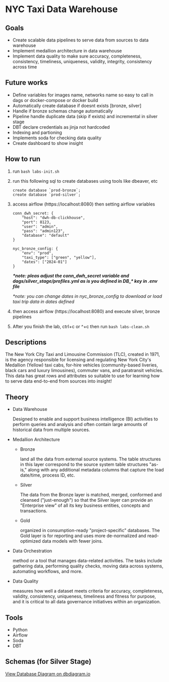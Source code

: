 # NYC Taxi Data Warehouse

## Goals
- Create scalable data pipelines to serve data from sources to data warehouse
- Implement medallion architecture in data warehouse
- Implement data quality to make sure accuracy, completeness, consistency, timeliness, uniqueness, validity, integrity, consistency across time

## Future works
- Define variables for images name, networks name so easy to call in dags or docker-compose or docker build
- Automatically create database if doesnt exists [bronze, silver]
- Handle if bronze schemas change automatically
- Pipeline handle duplicate data (skip if exists) and incremental in silver stage
- DBT declare credentials as jinja not hardcoded
- Indexing and partioning
- Implements soda for checking data quality
- Create dashboard to show insight

## How to run
1. run `bash labs-init.sh`
2. run this following sql to create databases using tools like dbeaver, etc
    ```
    create database `prod-bronze`;
    create database `prod-silver`;
    ```
3. access airflow (https://localhost:8080) then setting airflow variables

    ```
    conn_dwh_secret: {
        "host": "dwh-db-clickhouse",
        "port": 8123,
        "user": "admin",
        "pass": "admin123",
        "database": "default"
    }

    nyc_bronze_config: {
        "env": "prod",
        "taxi_type": ["green", "yellow"],
        "dates": ["2024-01"]
    }
    ```
    _**\*note: pleas adjust the conn_dwh_secret variable and dags/silver_stage/profiles.yml as is you defined in DB\_\* key in .env file**_
    
    _*note: you can change dates in nyc_bronze_config to download or load taxi trip data in dates defined_
4. then access airflow (https://localhost:8080) and execute silver, bronze pipelines
5. After you finish the lab, ctrl+c or ^+c then run `bash labs-clean.sh`

## Descriptions
The New York City Taxi and Limousine Commission (TLC), created in 1971, is the agency responsible for licensing and regulating New York City's Medallion (Yellow) taxi cabs, for-hire vehicles (community-based liveries, black cars and luxury limousines), commuter vans, and paratransit vehicles. This data has great rows and attributes so suitable to use for learning how to serve data end-to-end from sources into insight!

## Theory
- Data Warehouse

    Designed to enable and support business intelligence (BI) activities to perform queries and analysis and often contain large amounts of historical data from multiple sources.

- Medallion Architecture
    - Bronze

        land all the data from external source systems. The table structures in this layer correspond to the source system table structures "as-is," along with any additional metadata columns that capture the load date/time, process ID, etc.
    - Silver

        The data from the Bronze layer is matched, merged, conformed and cleansed ("just-enough") so that the Silver layer can provide an "Enterprise view" of all its key business entities, concepts and transactions.
    - Gold

        organized in consumption-ready "project-specific" databases. The Gold layer is for reporting and uses more de-normalized and read-optimized data models with fewer joins.

- Data Orchestration

    method or a tool that manages data-related activities. The tasks include gathering data,
    performing quality checks, moving data across systems, automating workflows, and more.

- Data Quality

    measures how well a dataset meets criteria for accuracy, completeness, validity, consistency, uniqueness, timeliness and fitness for purpose, and it is critical to all data governance initiatives within an organization.

## Tools
- Python
- Airflow
- Soda
- DBT

## Schemas (for Silver Stage)
[View Database Diagram on dbdiagram.io](https://dbdiagram.io/e/67e7ab284f7afba184a5bedd/6820c30b5b2fc4582f19f7af)